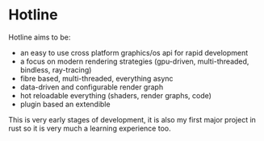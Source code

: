 # Hotline

Hotline aims to be:
- an easy to use cross platform graphics/os api for rapid development
- a focus on modern rendering strategies (gpu-driven, multi-threaded, bindless, ray-tracing)
- fibre based, multi-threaded, everything async
- data-driven and configurable render graph
- hot reloadable everything (shaders, render graphs, code)
- plugin based an extendible

This is very early stages of development, it is also my first major project in rust so it is very much a learning experience too.

